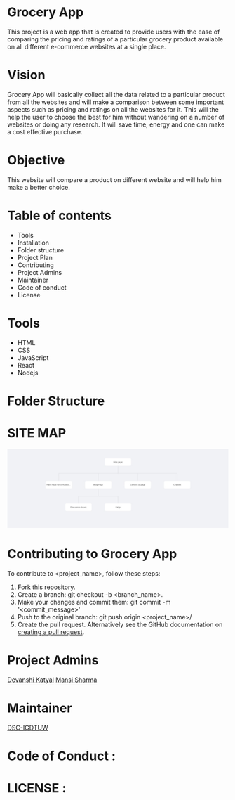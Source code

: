 # Grocery App
This project is a web app that is created to provide users with the ease of comparing the pricing and ratings of a particular grocery product available on all different e-commerce websites at a single place.

# Vision
Grocery App will basically collect all the data related to a particular product from all the websites and will make a comparison between some important aspects such as pricing and ratings on all the websites for it. This will the help the user to choose the best for him without wandering on a number of websites or doing any research. It will save time, energy and one can make a cost effective purchase.

# Objective
This website will compare a product on different website and will help him make a better choice.

# Table of contents
- Tools
- Installation
- Folder structure
- Project Plan
- Contributing
- Project Admins
- Maintainer
- Code of conduct
- License

# Tools
- HTML
- CSS
- JavaScript
- React
- Nodejs

# Folder Structure

# SITE MAP
![Sitemap](sitemap.jpeg)

# Contributing to Grocery App
To contribute to <project_name>, follow these steps:

1. Fork this repository.
2. Create a branch: git checkout -b <branch_name>.
3. Make your changes and commit them: git commit -m '<commit_message>'
4. Push to the original branch: git push origin <project_name>/
5. Create the pull request. Alternatively see the GitHub documentation on [creating a pull request](https://docs.github.com/en/free-pro-team@latest/github/collaborating-with-issues-and-pull-requests/creating-a-pull-request).

# Project Admins
[Devanshi Katyal](https://github.com/devanshi-katyal)
[Mansi Sharma](https://github.com/mansi35)
# Maintainer
[DSC-IGDTUW](https://github.com/dscigdtuw)

# Code of Conduct :

# LICENSE :
